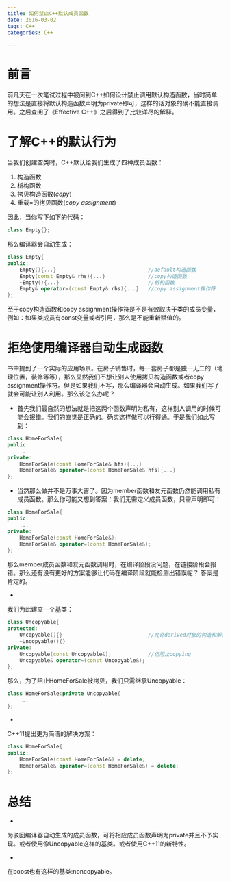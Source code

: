 ```yaml
---
title: 如何禁止C++默认成员函数
date: 2016-03-02
tags: C++
categories: C++

---
```

# 前言 #

前几天在一次笔试过程中被问到C++如何设计禁止调用默认构造函数，当时简单的想法是直接将默认构造函数声明为private即可，这样的话对象的确不能直接调用。之后查阅了《Effective C++》之后得到了比较详尽的解释。  

# 了解C++的默认行为 #

当我们创建空类时，C++默认给我们生成了四种成员函数：  

1. 构造函数
2. 析构函数
3. 拷贝构造函数(*copy*)
4. 重载=的拷贝函数(*copy assignment*)  

因此，当你写下如下的代码：  

```C++
class Empty{};
```

那么编译器会自动生成：  

```C++
class Empty{
public:
    Empty(){...}                              //default构造函数
    Empty(const Empty& rhs){...}              //copy构造函数
    ~Empty(){...}                             //析构函数
    Empty& operator=(const Empty& rhs){...}   //copy assignment操作符
};

```  

至于copy构造函数和copy assignment操作符是不是有效取决于类的成员变量，例如：如果类成员有const变量或者引用，那么是不能重新赋值的。  

# 拒绝使用编译器自动生成函数 #

书中提到了一个实际的应用场景。在房子销售时，每一套房子都是独一无二的（地理位置，装修等等），那么显然我们不想让别人使用拷贝构造函数或者copy assignment操作符。但是如果我们不写，那么编译器会自动生成。如果我们写了就会可能让别人利用。那么该怎么办呢？  

+ 首先我们最自然的想法就是把这两个函数声明为私有，这样别人调用的时候可能会报错。我们的直觉是正确的。确实这样做可以行得通。于是我们如此写到：  

```C++
class HomeForSale{
public:
    ...
private:
    HomeForSale(const HomeForSale& hfs){...}
    HomeForSale& operator=(const HomeForSale& hfs){...}
};
``` 

+ 当然那么做并不是万事大吉了。因为member函数和友元函数仍然能调用私有成员函数。那么你可能又想到答案：我们无需定义成员函数，只需声明即可：  

```C++
class HomeForSale{
public:
    ...
private:
    HomeForSale(const HomeForSale&);
    HomeForSale& operator=(const HomeForSale&);
};
``` 

那么member成员函数和友元函数调用时，在编译阶段没问题，在链接阶段会报错。那么还有没有更好的方案能够让代码在编译阶段就能检测出错误呢？ 答案是肯定的。  

+ 
我们为此建立一个基类：  

```C++
class Uncopyable{
protected:
    Uncopyable(){}                            //允许derived对象的构造和解析
    ~Uncopyable(){}
private:
    Uncopyable(const Uncopyable&);            //但阻止copying
    Uncopyable& operator=(const Uncopyable&);
};
``` 

那么，为了阻止HomeForSale被拷贝，我们只需继承Uncopyable：  

```C++
class HomeForSale:private Uncopyable{
    ...
};
```  

+ 
C++11提出更为简洁的解决方案：  

```C++
class HomeForSale{
public:
    HomeForSale(const HomeForSale&) = delete;
    HomeForSale& operator=(const HomeForSale&) = delete;
};
```  
# 总结 #
+ 
为驳回编译器自动生成的成员函数，可将相应成员函数声明为private并且不予实现。或者使用像Uncopyable这样的基类。或者使用C++11的新特性。

+ 
在boost也有这样的基类:noncopyable。

